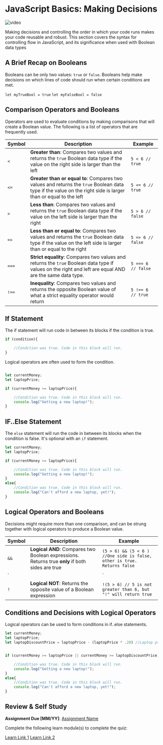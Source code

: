 # JavaScript Basics: Making Decisions

![video](video-url)

Making decisions and controlling the order in which your code runs makes your code reusable and robust. This section covers the syntax for controlling flow in JavaScript, and its significance when used with Boolean data types

## A Brief Recap on Booleans

Booleans can be only two values: `true` or `false`. Booleans help make decisions on which lines of code should run when certain conditions are met.

`let myTrueBool = true`
`let myFalseBool = false`

## Comparison Operators and Booleans

Operators are used to evaluate conditions by making comparisons that will create a Boolean value. The following is a list of operators that are frequently used.

Symbol | Description | Example
-- | -- | --
`<` | **Greater than**: Compares two values and returns the `true` Boolean data type if the value on the right side is larger than the left | `5 < 6 // true`
`<=`| **Greater than or equal to**: Compares two values and returns the `true` Boolean data type if the value on the right side is larger than or equal to the left | `5 <= 6 // true`
`>` | **Less than**: Compares two values and returns the `true` Boolean data type if the value on the left side is larger than the right | `5 > 6 // false`
`=>` | **Less than or equal to**: Compares two values and returns the `true` Boolean data type if the value on the left side is larger than or equal to the right  | `5 => 6 // false`
`===` | **Strict equality**: Compares two values and returns the `true` Boolean data type if values on the right and left are equal AND are the same data type. | `5 === 6 // false`
`!==` | **Inequality**: Compares two values and returns the opposite Boolean value of what a strict equality operator would return  | `5 !== 6 // true`

## If Statement

The if statement will run code in between its blocks if the condition is true.

```javascript
if (condition){

    //Condition was true. Code in this block will run.
}
```

Logical operators are often used to form the condition.

```javascript

let currentMoney;
let laptopPrice;

if (currentMoney >= laptopPrice){

    //Condition was true. Code in this block will run.
    console.log("Getting a new laptop!");
}
```

## IF..Else Statement

The `else` statement will run the code in between its blocks when the condition is false. It's optional with an `if` statement.

```javascript
let currentMoney;
let laptopPrice;

if (currentMoney >= laptopPrice){

    //Condition was true. Code in this block will run.
    console.log("Getting a new laptop!");
}
else{
    //Condition was true. Code in this block will run.
    console.log("Can't afford a new laptop, yet!");
}
```

## Logical Operators and Booleans

Decisions might require more than one comparison, and can be strung together with logical operators to produce a Boolean value.

Symbol | Description | Example
-- | -- | --
`&&` | **Logical AND**: Compares two Boolean expressions. Returns true **only** if both sides are true   | `(5 > 6) && (5 < 6 ) //One side is false, other is true. Returns false`
`||` | **Logical OR**: Compares two Boolean expressions. Returns true if at least one side is true | `(5 > 6) || (5 < 6) //One side is false, other is true. Returns true`
`!` | **Logical NOT**: Returns the opposite value of a Boolean expression | `!(5 > 6) // 5 is not greater than 6, but "!" will return true`

## Conditions and Decisions with Logical Operators

Logical operators can be used to form conditions in if..else statements.

```javascript
let currentMoney;
let laptopPrice;
let laptopDiscountPrice = laptopPrice - (laptopPrice * .20) //Laptop price at 20 percent off


if (currentMoney >= laptopPrice || currentMoney >= laptopDiscountPrice){

    //Condition was true. Code in this block will run.
    console.log("Getting a new laptop!");
}
else{
    //Condition was true. Code in this block will run.
    console.log("Can't afford a new laptop, yet!");
}
```

## Review & Self Study

**Assignment Due [MM/YY]**: [Assignment Name](assignment.md)

Complete the following learn module(s) to complete the quiz:

[Learn Link 1]()
[Learn Link 2]()